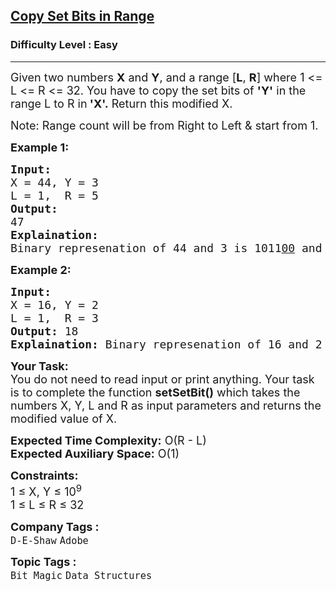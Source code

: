 <h2><a href="https://practice.geeksforgeeks.org/problems/copy-set-bits-in-range0623/1">Copy Set Bits in Range</a></h2><h3>Difficulty Level : Easy</h3><hr><div class="problems_problem_content__Xm_eO"><p><span style="font-size: 18px;">Given two numbers <strong>X</strong> and <strong>Y</strong>, and a range [<strong>L</strong>, <strong>R</strong>] where 1 &lt;= L &lt;= R &lt;= 32. You have to copy the set bits of <strong>'Y'</strong> in the range L to R in<strong> 'X'.</strong>&nbsp;Return this modified X.</span></p>
<p><span style="font-size: 18px;">Note: Range count will be from Right to Left &amp; start from 1.</span></p>
<p><strong><span style="font-size: 18px;">Example 1:</span></strong></p>
<pre><span style="font-size: 18px;"><strong>Input:</strong> 
X = 44, Y = 3 
L = 1,  R = 5
<strong>Output:</strong> <br>47
<strong>Explaination:</strong> <br>Binary represenation of 44 and 3 is 1011<span style="text-decoration: underline;">00</span> and 0000<strong>11</strong>. So in the range 1 to 5 there are two set bits of 3 (1st &amp; 2nd position). If those are set in 44 it will become 1011<span style="text-decoration: underline;"><strong>11</strong></span> which is 47.</span></pre>
<p><strong><span style="font-size: 18px;">Example 2:</span></strong></p>
<pre><span style="font-size: 18px;"><strong>Input:</strong> 
X = 16, Y = 2
L = 1,  R = 3
<strong>Output:</strong> 18
<strong>Explaination:</strong> Binary represenation of 16 and 2 is 100<span style="text-decoration: underline;">00</span> and <strong>10</strong>. If the mentioned conditions are applied then 16 will become 100<span style="text-decoration: underline;"><strong>10</strong></span> which is 18.</span></pre>
<p><span style="font-size: 18px;"><strong>Your Task:</strong><br>You do not need to read input or print anything. Your task is to complete the function <strong>setSetBit()</strong> which takes the numbers X, Y, L and R as input parameters and returns the modified value of X.</span></p>
<p><span style="font-size: 18px;"><strong>Expected Time Complexity:</strong> O(R - L)<br><strong>Expected Auxiliary Space:</strong> O(1)</span></p>
<p><span style="font-size: 18px;"><strong>Constraints:</strong><br>1 ≤ X, Y ≤ 10<sup>9</sup><br>1 ≤ L ≤ R ≤ 32</span></p></div><p><span style=font-size:18px><strong>Company Tags : </strong><br><code>D-E-Shaw</code>&nbsp;<code>Adobe</code>&nbsp;<br><p><span style=font-size:18px><strong>Topic Tags : </strong><br><code>Bit Magic</code>&nbsp;<code>Data Structures</code>&nbsp;